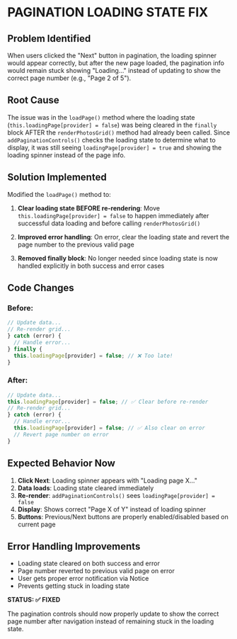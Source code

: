 PAGINATION LOADING STATE FIX
============================

## Problem Identified
When users clicked the "Next" button in pagination, the loading spinner would appear correctly, but after the new page loaded, the pagination info would remain stuck showing "Loading..." instead of updating to show the correct page number (e.g., "Page 2 of 5").

## Root Cause
The issue was in the `loadPage()` method where the loading state (`this.loadingPage[provider] = false`) was being cleared in the `finally` block AFTER the `renderPhotosGrid()` method had already been called. Since `addPaginationControls()` checks the loading state to determine what to display, it was still seeing `loadingPage[provider] = true` and showing the loading spinner instead of the page info.

## Solution Implemented
Modified the `loadPage()` method to:

1. **Clear loading state BEFORE re-rendering**: Move `this.loadingPage[provider] = false` to happen immediately after successful data loading and before calling `renderPhotosGrid()`

2. **Improved error handling**: On error, clear the loading state and revert the page number to the previous valid page

3. **Removed finally block**: No longer needed since loading state is now handled explicitly in both success and error cases

## Code Changes

### Before:
```typescript
// Update data...
// Re-render grid...
} catch (error) {
  // Handle error...
} finally {
  this.loadingPage[provider] = false; // ❌ Too late!
}
```

### After:
```typescript
// Update data...
this.loadingPage[provider] = false; // ✅ Clear before re-render
// Re-render grid...
} catch (error) {
  // Handle error...
  this.loadingPage[provider] = false; // ✅ Also clear on error
  // Revert page number on error
}
```

## Expected Behavior Now
1. **Click Next**: Loading spinner appears with "Loading page X..."
2. **Data loads**: Loading state cleared immediately
3. **Re-render**: `addPaginationControls()` sees `loadingPage[provider] = false`
4. **Display**: Shows correct "Page X of Y" instead of loading spinner
5. **Buttons**: Previous/Next buttons are properly enabled/disabled based on current page

## Error Handling Improvements
- Loading state cleared on both success and error
- Page number reverted to previous valid page on error
- User gets proper error notification via Notice
- Prevents getting stuck in loading state

**STATUS: ✅ FIXED**

The pagination controls should now properly update to show the correct page number after navigation instead of remaining stuck in the loading state.
